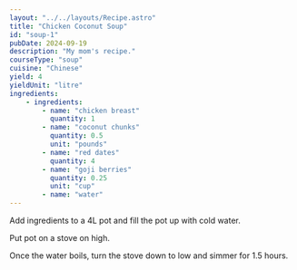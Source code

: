 ```yaml
---
layout: "../../layouts/Recipe.astro"
title: "Chicken Coconut Soup"
id: "soup-1"
pubDate: 2024-09-19
description: "My mom's recipe."
courseType: "soup"
cuisine: "Chinese"
yield: 4
yieldUnit: "litre"
ingredients:
    - ingredients:
        - name: "chicken breast"
          quantity: 1
        - name: "coconut chunks"
          quantity: 0.5
          unit: "pounds"
        - name: "red dates"
          quantity: 4
        - name: "goji berries"
          quantity: 0.25
          unit: "cup"
        - name: "water"
---
```

Add ingredients to a 4L pot and fill the pot up with cold water.

Put pot on a stove on high.

Once the water boils, turn the stove down to low and simmer for 1.5 hours.